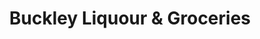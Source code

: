 ---
title: "Buckley Liquour & Groceries"
url: /buckley/buckley-liquour-und-groceries/
shop: Spirituosen
---